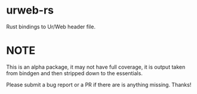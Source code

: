 # urweb-rs
Rust bindings to Ur/Web header file.

# NOTE
This is an alpha package, it may not have full coverage, it is output taken from bindgen and then stripped down to the essentials.

Please submit a bug report or a PR if there are is anything missing. Thanks!
